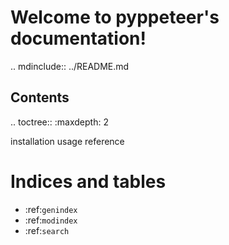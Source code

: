 Welcome to pyppeteer's documentation!
======================================

.. mdinclude:: ../README.md


Contents
--------

.. toctree::
   :maxdepth: 2

   installation
   usage
   reference

Indices and tables
==================

* :ref:`genindex`
* :ref:`modindex`
* :ref:`search`
